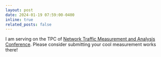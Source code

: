 ```yaml
---
layout: post
date: 2024-01-19 07:59:00-0400
inline: true
related_posts: false
---
```


I am serving on the TPC of [Network Traffic Measurement and Analysis Conference](https://tma.ifip.org/2024/). Please consider submitting your cool measurement works there!